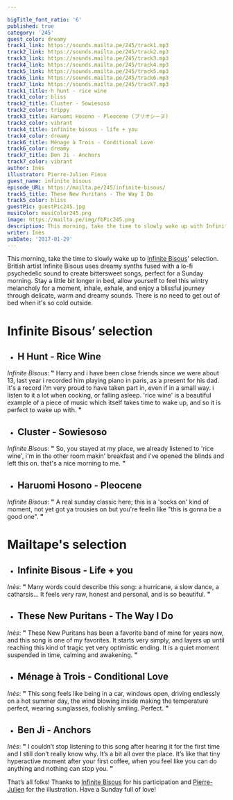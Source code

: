 ```yaml
---

bigTitle_font_ratio: '6'
published: true
category: '245'
guest_color: dreamy
track1_link: https://sounds.mailta.pe/245/track1.mp3
track2_link: https://sounds.mailta.pe/245/track2.mp3
track3_link: https://sounds.mailta.pe/245/track3.mp3
track4_link: https://sounds.mailta.pe/245/track4.mp3
track5_link: https://sounds.mailta.pe/245/track5.mp3
track6_link: https://sounds.mailta.pe/245/track6.mp3
track7_link: https://sounds.mailta.pe/245/track7.mp3
track1_title: h hunt - rice wine
track1_color: bliss
track2_title: Cluster - Sowiesoso
track2_color: trippy
track3_title: Haruomi Hosono - Pleocene (プリオシーヌ)
track3_color: vibrant
track4_title: infinite bisous - life + you
track4_color: dreamy
track6_title: Ménage à Trois - Conditional Love
track6_color: dreamy
track7_title: Ben Ji - Anchors
track7_color: vibrant
author: Inès
illustrator: Pierre-Julien Fieux
guest_name: infinite bisous
episode_URL: https://mailta.pe/245/infinite-bisous/
track5_title: These New Puritans - The Way I Do
track5_color: bliss
guestPic: guestPic245.jpg
musiColor: musiColor245.png
image: https://mailta.pe/img/fbPic245.png
description: This morning, take the time to slowly wake up with Infinite Bisous' selection. Stay a little bit longer in bed and enjoy a blissful journey through delicate, warm and dreamy sounds. There is no need to get out of bed when it's so cold outside.
writer: Inès
pubDate: '2017-01-29'
---
```

This morning, take the time to slowly wake up to [Infinite Bisous](https://www.facebook.com/infinitebisous/ "Facebook")' selection. British artist Infinite Bisous uses dreamy synths fused with a lo-fi psychedelic sound to create bittersweet songs, perfect for a Sunday morning. Stay a little bit longer in bed, allow yourself to feel this wintry melancholy for a moment, inhale, exhale, and enjoy a blissful journey through delicate, warm and dreamy sounds. There is no need to get out of bed when it's so cold outside.


# **Infinite Bisous’ selection**

+ ## H Hunt - Rice Wine
_Infinite Bisous_: **"** Harry and i have been close friends since we were about 13, last year i recorded him playing piano in paris, as a present for his dad. it's a record i'm very proud to have taken part in, even if in a small way. i listen to it a lot when cooking, or falling asleep. 'rice wine' is a beautiful example of a piece of music which itself takes time to wake up, and so it is perfect to wake up with. **"** 

+ ## Cluster - Sowiesoso
_Infinite Bisous_: **"** So, you stayed at my place, we already listened to 'rice wine', i'm in the other room makin' breakfast and i've opened the blinds and left this on. that's a nice morning to me. **"** 

+ ## Haruomi Hosono - Pleocene
_Infinite Bisous_: **"** A real sunday classic here; this is a 'socks on' kind of moment, not yet got ya trousies on but you're feelin like "this is gonna be a good one". **"** 


# Mailtape's selection

+ ## Infinite Bisous - Life + you
_Inès_: **"** Many words could describe this song: a hurricane, a slow dance, a catharsis... It feels very raw, honest and personal, and is so beautiful. **"**  

+ ## These New Puritans - The Way I Do
_Inès_: **"** These New Puritans has been a favorite band of mine for years now, and this song is one of my favorites. It starts very simply, and layers up until reaching this kind of tragic yet very optimistic ending. It is a quiet moment suspended in time, calming and awakening. **"** 


+ ## Ménage à Trois - Conditional Love
_Inès_: **"** This song feels like being in a car, windows open, driving endlessly on a hot summer day, the wind blowing inside making the temperature perfect, wearing sunglasses, foolishly smiling. Perfect. **"** 

+ ## Ben Ji - Anchors
_Inès_: **"** I couldn’t stop listening to this song after hearing it for the first time and I still don’t really know why. It’s a bit all over the place. It’s like that tiny hyperactive moment after your first coffee, when you feel like you can do anything and nothing can stop you. **"** 


That’s all folks! Thanks to [Infinite Bisous](https://www.facebook.com/infinitebisous/ "Facebook") for his participation and [Pierre-Julien](http://pierrejulienfieux.com/ "Site") for the illustration. Have a Sunday full of love! 
